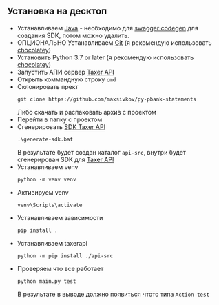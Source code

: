 ## Установка на десктоп

- Устанавливаем [Java](https://www.java.com/ru/) - необходимо для [swagger codegen](https://swagger.io/tools/swagger-codegen/) для создания SDK, потом можно удалить.
- ОПЦИОНАЛЬНО Устанавливаем [Git](https://git-scm.com/) (я рекомендую использовать [chocolatey](https://chocolatey.org/))
- Установить Python 3.7 or later (я рекомендую использовать [chocolatey](https://chocolatey.org/))
- Запустить АПИ сервер [Taxer API](https://github.com/maxsivkov/py-taxer-api)
- Открыть коммандную строку `cmd`
- Склонировать прект
  ```
  git clone https://github.com/maxsivkov/py-pbank-statements
  ```
  Либо скачать и распаковать архив с проектом
- Перейти в папку с проектом
- Сгенерировать [SDK Taxer API](https://github.com/maxsivkov/py-taxer-api)
  ```
  .\generate-sdk.bat
  ```
  В результате будет создан каталог `api-src`, внутри будет сгенерирован SDK для [Taxer API](https://github.com/maxsivkov/py-taxer-api)
- Устанавливаем venv
  ```
  python -m venv venv
  ```
- Активируем venv
  ```
  venv\Scripts\activate
  ```
- Устанавливаем зависимости
  ```
  pip install .
  ```
- Устанавливаем taxerapi
  ```
  python -m pip install ./api-src
  ```
- Проверяем что все работает
  ```
  python main.py test
  ```
  В результате в выводе должно появиться чтото типа `Action test`
